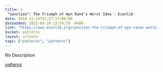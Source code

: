 ```yaml
---
title: > 
 "Sanction": The Triumph of Ayn Rand's Worst Idea - Econlib
date: 2018-11-24T01:27:17+00:00
dateadded: 2022-04-20 23:58:39 -0400
link: "https://www.econlib.org/sanction-the-triumph-of-ayn-rands-worst-idea/"
bucket: patterns
layout: urlnote
tags: ["patterns", "patterns"]
--- 
```

No Description
 <!-- end excerpt --> 
<div class='bucket'><a class='internal-link' href='/buckets/patterns'>patterns</a></div> 

